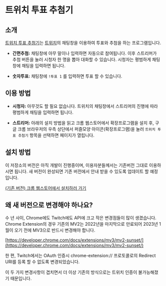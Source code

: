 # 트위치 투표 추첨기

## 소개

[트위치 투표 추첨기](https://chrome.google.com/webstore/detail/%ED%8A%B8%EC%9C%84%EC%B9%98-%ED%88%AC%ED%91%9C-%EC%B6%94%EC%B2%A8%EA%B8%B0/ocnplnjcbicbpbnlmpljfgicnpibidgj)는 [트위치](https://www.twitch.tv/)의 채팅창을 이용하여 투표와 추첨을 하는 프로그램입니다.  

* **간편추첨:** 채팅창에 아무 말이나 입력하면 자동으로 참여됩니다. 이후 스트리머가 추첨 버튼을 눌러 시청자 한 명을 뽑아 대화할 수 있습니다. 시청자는 평범하게 채팅창에 채팅을 입력하면 됩니다.  

* **숫자투표:** 채팅창에 `!투표 1` 를 입력하면 투표 할 수 있습니다.  

## 이용 방법

* **시청자:** 아무것도 할 필요 없습니다. 트위치의 채팅창에서 스트리머의 진행에 따라 평범하게 채팅을 입력하면 됩니다.

* **스트리머:** 아래의 설치 방법을 읽고 크롬 웹스토어에서 확장프로그램을 설치 후, 구글 크롬 브라우저의 우측 상단에서 퍼즐모양 아이콘(확장프로그램)을 눌러 `트위치 투표 추첨기` 항목을 선택하면 페이지가 열립니다.

## 설치 방법

이 저장소의 버전은 아직 개발이 진행중이며, 이용자분들께서는 기존버전 그대로 이용하시면 됩니다. 새 버전이 완성되면 기존 버전에서 안내 받을 수 있도록 업데이트 할 예정입니다.  

[(기존 버전) 크롬 웹스토어에서 설치하러 가기](https://chrome.google.com/webstore/detail/%ED%8A%B8%EC%9C%84%EC%B9%98-%ED%88%AC%ED%91%9C-%EC%B6%94%EC%B2%A8%EA%B8%B0/ocnplnjcbicbpbnlmpljfgicnpibidgj)

## 왜 새 버전으로 변경해야 하나요?

수 년 사이, Chrome에도 Twitch에도 API에 크고 작은 변경점들이 많이 생겼습니다. Chrome Extension의 경우 기존의 MV2는 2022년을 마지막으로 만료되어 2023년 1월이 오기 전에 MV3으로 반드시 변경해야 합니다.  

[https://developer.chrome.com/docs/extensions/mv3/mv2-sunset/](https://developer.chrome.com/docs/extensions/mv3/mv2-sunset/)

한 편, Twitch에서는 OAuth 인증시 chrome-extension:// 프로토콜로의 Redirect URI를 등록 할 수 없도록 변경되었습니다.  

이 두 가지 변경사항이 겹치면서 더 이상 기존의 방식으로는 트위치 인증이 불가능해졌기 때문입니다.
